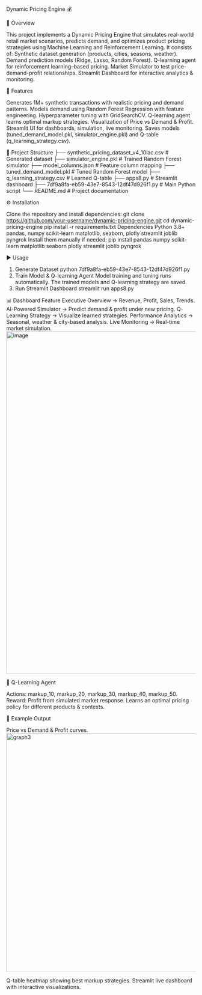 Dynamic Pricing Engine 💰

📌 Overview

This project implements a Dynamic Pricing Engine that simulates real-world retail market scenarios, predicts demand, and optimizes product pricing strategies using Machine Learning and Reinforcement Learning.
It consists of:
Synthetic dataset generation (products, cities, seasons, weather).
Demand prediction models (Ridge, Lasso, Random Forest).
Q-learning agent for reinforcement learning–based pricing.
Market Simulator to test price-demand-profit relationships.
Streamlit Dashboard for interactive analytics & monitoring.

🚀 Features

Generates 1M+ synthetic transactions with realistic pricing and demand patterns.
Models demand using Random Forest Regression with feature engineering.
Hyperparameter tuning with GridSearchCV.
Q-learning agent learns optimal markup strategies.
Visualization of Price vs Demand & Profit.
Streamlit UI for dashboards, simulation, live monitoring.
Saves models (tuned_demand_model.pkl, simulator_engine.pkl) and Q-table (q_learning_strategy.csv).

📂 Project Structure
├── synthetic_pricing_dataset_v4_10lac.csv   # Generated dataset
├── simulator_engine.pkl                     # Trained Random Forest simulator
├── model_columns.json                       # Feature column mapping
├── tuned_demand_model.pkl                   # Tuned Random Forest model
├── q_learning_strategy.csv                  # Learned Q-table
├── apps8.py                                 # Streamlit dashboard
├── 7df9a8fa-eb59-43e7-8543-12df47d926f1.py  # Main Python script
└── README.md                                # Project documentation

⚙️ Installation

Clone the repository and install dependencies:
git clone https://github.com/your-username/dynamic-pricing-engine.git
cd dynamic-pricing-engine
pip install -r requirements.txt
Dependencies
Python 3.8+
pandas, numpy
scikit-learn
matplotlib, seaborn, plotly
streamlit
joblib
pyngrok
Install them manually if needed:
pip install pandas numpy scikit-learn matplotlib seaborn plotly streamlit joblib pyngrok

▶️ Usage

1. Generate Dataset
python 7df9a8fa-eb59-43e7-8543-12df47d926f1.py
2. Train Model & Q-learning Agent
Model training and tuning runs automatically.
The trained models and Q-learning strategy are saved.
3. Run Streamlit Dashboard
streamlit run apps8.py

📊 Dashboard Feature
Executive Overview → Revenue, Profit, Sales, Trends.
AI-Powered Simulator → Predict demand & profit under new pricing.
Q-Learning Strategy → Visualize learned strategies.
Performance Analytics → Seasonal, weather & city-based analysis.
Live Monitoring → Real-time market simulation.
<img width="1870" height="912" alt="image" src="https://github.com/user-attachments/assets/118f2196-be88-4881-90ef-9b6823e0b817" />


🤖 Q-Learning Agent

Actions: markup_10, markup_20, markup_30, markup_40, markup_50.
Reward: Profit from simulated market response.
Learns an optimal pricing policy for different products & contexts.

📌 Example Output

Price vs Demand & Profit curves.
<img width="962" height="636" alt="graph3" src="https://github.com/user-attachments/assets/22907a82-a6f7-4645-a511-ab442643fac1" />

Q-table heatmap showing best markup strategies.
Streamlit live dashboard with interactive visualizations.
